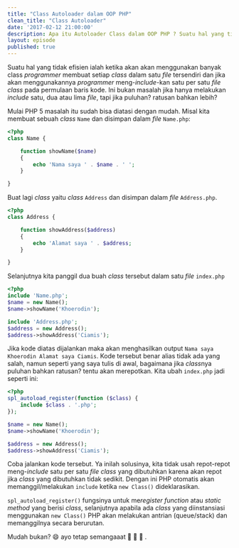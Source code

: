 ```yaml
---
title: "Class Autoloader dalam OOP PHP"
clean_title: "Class Autoloader"
date: '2017-02-12 21:00:00'
description: Apa itu Autoloader Class dalam OOP PHP ? Suatu hal yang tidak efisien ialah ketika akan akan menggunakan banyak class programmer membuat setiap _class_ dalam satu file tersendiri dan jika akan menggunakannya programmer meng-include-kan satu per satu file class pada permulaan baris kode. Ini bukan masalah jika hanya melakukan include satu, dua atau lima file, tapi jika puluhan? ratusan bahkan lebih?
layout: episode
published: true
---
```


Suatu hal yang tidak efisien ialah ketika akan akan menggunakan banyak class _programmer_ membuat setiap _class_ dalam satu _file_ tersendiri dan jika akan menggunakannya _programmer_ meng-*include*-kan satu per satu _file class_ pada permulaan baris kode. Ini bukan masalah jika hanya melakukan _include_ satu, dua atau lima _file_, tapi jika puluhan? ratusan bahkan lebih?

Mulai PHP 5 masalah itu sudah bisa diatasi dengan mudah. Misal kita membuat sebuah _class_ `Name` dan disimpan dalam _file_ `Name.php`:

```php
<?php
class Name {

    function showName($name)
    {
    	echo 'Nama saya ' . $name . ' ';
    }

}
```

Buat lagi _class_ yaitu _class_ `Address` dan disimpan dalam _file_ `Address.php`.

```php
<?php
class Address {

    function showAddress($address)
    {
    	echo 'Alamat saya ' . $address;
    }

}
```

Selanjutnya kita panggil dua buah _class_ tersebut dalam satu _file_ `index.php`

```php
<?php
include 'Name.php';
$name = new Name();
$name->showName('Khoerodin');

include 'Address.php';
$address = new Address();
$address->showAddress('Ciamis');
```

Jika kode diatas dijalankan maka akan menghasilkan output `Nama saya Khoerodin Alamat saya Ciamis`. Kode tersebut benar alias tidak ada yang salah, namun seperti yang saya tulis di awal, bagaimana jika *class*nya puluhan bahkan ratusan? tentu akan merepotkan. Kita ubah `index.php` jadi seperti ini:

```php
<?php
spl_autoload_register(function ($class) {
    include $class . '.php';
});

$name = new Name();
$name->showName('Khoerodin');

$address = new Address();
$address->showAddress('Ciamis');
```

Coba jalankan kode tersebut. Ya inilah solusinya, kita tidak usah repot-repot meng-*include* satu per satu _file class_ yang dibutuhkan karena akan repot jika _class_ yang dibutuhkan tidak sedikit. Dengan ini PHP otomatis akan memanggil/melakukan `include` ketika `new Class()` dideklarasikan.

`spl_autoload_register()` fungsinya untuk me*register function* atau *static method* yang berisi _class_,  selanjutnya apabila ada _class_ yang diinstansiasi menggunakan `new Class()` PHP akan melakukan antrian (queue/stack) dan memanggilnya secara berurutan.

Mudah bukan? :smile: ayo tetap semangaaat :muscle: :muscle: :muscle: .

